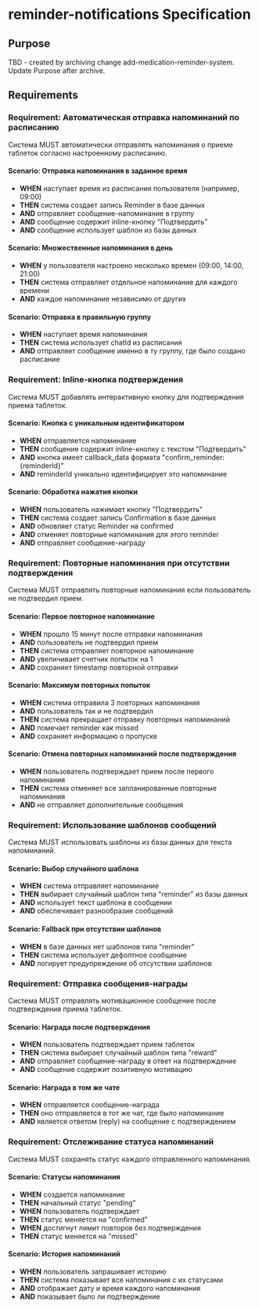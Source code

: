# reminder-notifications Specification

## Purpose
TBD - created by archiving change add-medication-reminder-system. Update Purpose after archive.
## Requirements
### Requirement: Автоматическая отправка напоминаний по расписанию
Система MUST автоматически отправлять напоминания о приеме таблеток согласно настроенному расписанию.

#### Scenario: Отправка напоминания в заданное время
- **WHEN** наступает время из расписания пользователя (например, 09:00)
- **THEN** система создает запись Reminder в базе данных
- **AND** отправляет сообщение-напоминание в группу
- **AND** сообщение содержит inline-кнопку "Подтвердить"
- **AND** сообщение использует шаблон из базы данных

#### Scenario: Множественные напоминания в день
- **WHEN** у пользователя настроено несколько времен (09:00, 14:00, 21:00)
- **THEN** система отправляет отдельное напоминание для каждого времени
- **AND** каждое напоминание независимо от других

#### Scenario: Отправка в правильную группу
- **WHEN** наступает время напоминания
- **THEN** система использует chatId из расписания
- **AND** отправляет сообщение именно в ту группу, где было создано расписание

### Requirement: Inline-кнопка подтверждения
Система MUST добавлять интерактивную кнопку для подтверждения приема таблеток.

#### Scenario: Кнопка с уникальным идентификатором
- **WHEN** отправляется напоминание
- **THEN** сообщение содержит inline-кнопку с текстом "Подтвердить"
- **AND** кнопка имеет callback_data формата "confirm_reminder:{reminderId}"
- **AND** reminderId уникально идентифицирует это напоминание

#### Scenario: Обработка нажатия кнопки
- **WHEN** пользователь нажимает кнопку "Подтвердить"
- **THEN** система создает запись Confirmation в базе данных
- **AND** обновляет статус Reminder на confirmed
- **AND** отменяет повторные напоминания для этого reminder
- **AND** отправляет сообщение-награду

### Requirement: Повторные напоминания при отсутствии подтверждения
Система MUST отправлять повторные напоминания если пользователь не подтвердил прием.

#### Scenario: Первое повторное напоминание
- **WHEN** прошло 15 минут после отправки напоминания
- **AND** пользователь не подтвердил прием
- **THEN** система отправляет повторное напоминание
- **AND** увеличивает счетчик попыток на 1
- **AND** сохраняет timestamp повторной отправки

#### Scenario: Максимум повторных попыток
- **WHEN** система отправила 3 повторных напоминания
- **AND** пользователь так и не подтвердил
- **THEN** система прекращает отправку повторных напоминаний
- **AND** помечает reminder как missed
- **AND** сохраняет информацию о пропуске

#### Scenario: Отмена повторных напоминаний после подтверждения
- **WHEN** пользователь подтверждает прием после первого напоминания
- **THEN** система отменяет все запланированные повторные напоминания
- **AND** не отправляет дополнительные сообщения

### Requirement: Использование шаблонов сообщений
Система MUST использовать шаблоны из базы данных для текста напоминаний.

#### Scenario: Выбор случайного шаблона
- **WHEN** система отправляет напоминание
- **THEN** выбирает случайный шаблон типа "reminder" из базы данных
- **AND** использует текст шаблона в сообщении
- **AND** обеспечивает разнообразие сообщений

#### Scenario: Fallback при отсутствии шаблонов
- **WHEN** в базе данных нет шаблонов типа "reminder"
- **THEN** система использует дефолтное сообщение
- **AND** логирует предупреждение об отсутствии шаблонов

### Requirement: Отправка сообщения-награды
Система MUST отправлять мотивационное сообщение после подтверждения приема таблеток.

#### Scenario: Награда после подтверждения
- **WHEN** пользователь подтверждает прием таблеток
- **THEN** система выбирает случайный шаблон типа "reward"
- **AND** отправляет сообщение-награду в ответ на подтверждение
- **AND** сообщение содержит позитивную мотивацию

#### Scenario: Награда в том же чате
- **WHEN** отправляется сообщение-награда
- **THEN** оно отправляется в тот же чат, где было напоминание
- **AND** является ответом (reply) на сообщение с подтверждением

### Requirement: Отслеживание статуса напоминаний
Система MUST сохранять статус каждого отправленного напоминания.

#### Scenario: Статусы напоминания
- **WHEN** создается напоминание
- **THEN** начальный статус "pending"
- **WHEN** пользователь подтверждает
- **THEN** статус меняется на "confirmed"
- **WHEN** достигнут лимит повторов без подтверждения
- **THEN** статус меняется на "missed"

#### Scenario: История напоминаний
- **WHEN** пользователь запрашивает историю
- **THEN** система показывает все напоминания с их статусами
- **AND** отображает дату и время каждого напоминания
- **AND** показывает было ли подтверждение

